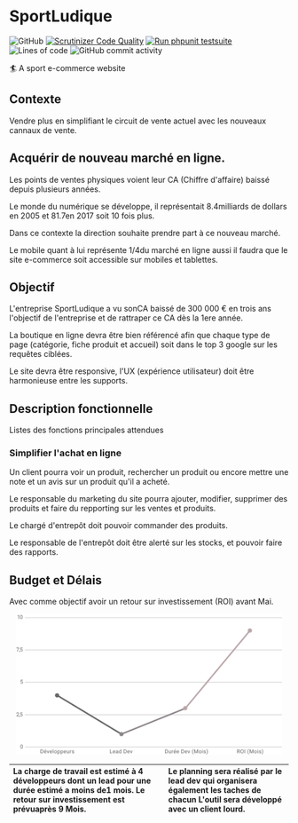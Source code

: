 # SportLudique

![GitHub](https://img.shields.io/github/license/SIO2-group/SportLudique)
[![Scrutinizer Code Quality](https://scrutinizer-ci.com/g/SIO2-group/SportLudique/badges/quality-score.png?b=dev)](https://scrutinizer-ci.com/g/SIO2-group/SportLudique/?branch=dev)
[![Run phpunit testsuite](https://github.com/SIO2-group/SportLudique/actions/workflows/unittests.yml/badge.svg)](https://github.com/SIO2-group/SportLudique/actions/workflows/unittests.yml)
![Lines of code](https://img.shields.io/tokei/lines/github/SIO2-group/SportLudique)
![GitHub commit activity](https://img.shields.io/github/commit-activity/m/SIO2-group/SportLudique)


🏄 A sport e-commerce website


## Contexte

Vendre plus en simplifiant le circuit de vente actuel avec les nouveaux cannaux de vente.

## Acquérir de nouveau marché en ligne.

Les points de ventes physiques voient leur CA (Chiffre d'affaire) baissé depuis plusieurs années.

Le monde du numérique se développe, il représentait 8.4milliards de dollars en 2005 et 81.7en 2017 soit 10 fois plus.

Dans ce contexte la direction souhaite prendre part à ce nouveau marché.

Le mobile quant à lui représente 1/4du marché en ligne aussi il faudra que le site e-commerce soit accessible sur mobiles et tablettes.

## Objectif

L'entreprise SportLudique a vu sonCA baissé de 300 000 € en trois ans l'objectif de l'entreprise et de rattraper ce CA dès la 1ere année.

La boutique en ligne devra être bien référencé afin que chaque type de page (catégorie, fiche produit et accueil) soit dans le top 3 google sur les requêtes ciblées.

Le site devra être responsive, l'UX (expérience utilisateur) doit être harmonieuse entre les supports.

## Description fonctionnelle

Listes des fonctions principales attendues

### Simplifier l'achat en ligne

Un client pourra voir un produit, rechercher un produit ou encore mettre une note et un avis sur un produit qu'il a acheté.

Le responsable du marketing du site pourra ajouter, modifier, supprimer des produits et faire du repporting sur les ventes et produits.

Le chargé d'entrepôt doit pouvoir commander des produits.

Le responsable de l'entrepôt doit être alerté sur les stocks, et pouvoir faire des rapports.

## Budget et Délais

Avec comme objectif avoir un retour sur investissement (ROI) avant Mai.


<center>
    <img width="480px" src="/docs/graph.svg">
</center>


| La charge de travail est estimé à 4 développeurs dont un lead pour une durée estimé a moins de1 mois. Le retour sur investissement est prévuaprès 9 Mois. | Le planning sera réalisé par le lead dev qui organisera également les taches de chacun L'outil sera développé avec un client lourd. |
| :-- | :-- |
